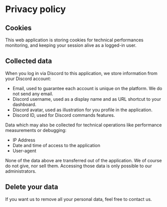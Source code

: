 # Privacy policy

## Cookies

This web application is storing cookies for technical performances monitoring,
and keeping your session alive as a logged-in user.

## Collected data

When you log in via Discord to this application, we store information from
your Discord account:

- Email, used to guarantee each account is unique on the platform. We do not
send any email.
- Discord username, used as a display name and as URL shortcut to your
dashboard.
- Discord avatar, used as illustration for you profile in the application.
- Discord ID, used for Discord commands features.

Data which may also be collected for technical operations like performance
measurements or debugging:

- IP Address
- Date and time of access to the application
- User-agent

None of the data above are transferred out of the application. We of course do
not give, nor sell them. Accessing those data is only possible to our
administrators.

## Delete your data

If you want us to remove all your personal data, feel free to contact us.
